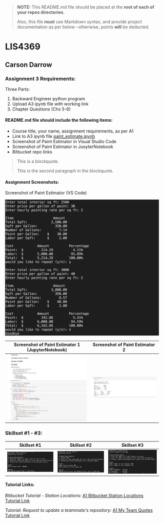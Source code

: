 > **NOTE:** This README.md file should be placed at the **root of each of your repos directories.**
>
>Also, this file **must** use Markdown syntax, and provide project documentation as per below--otherwise, points **will** be deducted.
>

# LIS4369

## Carson Darrow

### Assignment 3 Requirements:

Three Parts:

1. Backward Engineer python program 
2. Upload A3 ipynb file with working link
3. Chapter Questions (Chs 5-6)

#### README.md file should include the following items:

* Course title, your name, assignment requirements, as per A1
* Link to A3 ipynb file [paint_estimate.ipynb](a3_paint_estimator/paint_estimate.ipynb)
* Screenshot of Paint Estimator in Visual Studio Code
* Screenshot of Paint Estimator in JuoyterNotebook 
* Bitbucket repo links

> This is a blockquote.
> 
> This is the second paragraph in the blockquote.
>


#### Assignment Screenshots:


Screenshot of Paint Estimator (VS Code)

![Paint Estimator](img/paint_estimate.png)


| Screenshot of Paint Estimator 1 (JupyterNotebook) | Screenshot of Paint Estimator 2 |
| -------------- | --------------|
| ![Paint Estimator 1](img/ipynb1.png) | ![Paint Estimator 2](img/ipynb2.png) |



### Skillset #1 - #3:

| Skillset #1 | Skillset #2 | Skillset #3 |
| -------------- | --------------| -------------- |
| ![Skillset #1](img/ss1.png) | ![Skillset #2](img/ss2.png) | ![Skillset #1](img/ss3.png) |

#### Tutorial Links:

*Bitbucket Tutorial - Station Locations:*
[A1 Bitbucket Station Locations Tutorial Link](https://bitbucket.org/cbd19a/bitbucketstationlocations/ "Bitbucket Station Locations")

*Tutorial: Request to update a teammate's repository:*
[A1 My Team Quotes Tutorial Link](https://bitbucket.org/username/myteamquotes/ "My Team Quotes Tutorial")

